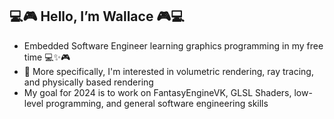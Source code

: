 ## 💻🎮 Hello, I’m Wallace 🎮💻
-  Embedded Software Engineer learning graphics programming in my free time :computer::sparkles::video_game:
-  👀 More specifically, I'm interested in volumetric rendering, ray tracing, and physically based rendering
-  My goal for 2024 is to work on FantasyEngineVK, GLSL Shaders, low-level programming, and general software engineering skills
<!-- - 📫 How to reach me [Linkedin](https://www.linkedin.com/in/wallace-obey-393672b0), [Twitter](https://twitter.com/WallaceObey) -->

<!---
wobey96/wobey96 is a ✨ special ✨ repository because its `README.md` (this file) appears on your GitHub profile.
You can click the Preview link to take a look at your changes.
--->
